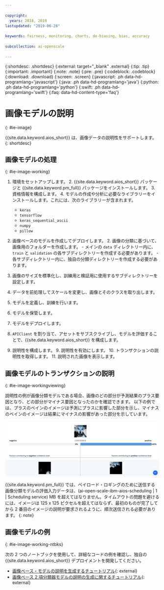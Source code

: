 ```yaml
---

copyright:
  years: 2018, 2019
lastupdated: "2019-06-28"

keywords: fairness, monitoring, charts, de-biasing, bias, accuracy

subcollection: ai-openscale

---
```


{:shortdesc: .shortdesc}
{:external: target="_blank" .external}
{:tip: .tip}
{:important: .important}
{:note: .note}
{:pre: .pre}
{:codeblock: .codeblock}
{:download: .download}
{:screen: .screen}
{:javascript: .ph data-hd-programlang='javascript'}
{:java: .ph data-hd-programlang='java'}
{:python: .ph data-hd-programlang='python'}
{:swift: .ph data-hd-programlang='swift'}
{:faq: data-hd-content-type='faq'}

# 画像モデルの説明
{: #ie-image}

{{site.data.keyword.aios_short}} は、画像データの説明性をサポートします。
{: shortdesc}

## 画像モデルの処理
{: #ie-image-working}

1. 環境をセットアップします。
   2. {{site.data.keyword.aios_short}} パッケージと {{site.data.keyword.pm_full}} パッケージをインストールします。
   3. 資格情報を構成します。
   4. モデルの作成や分析に必要なライブラリーをインストールします。これには、次のライブラリーが含まれます。
      - `keras`
      - `tensorflow`
      - `keras_sequential_ascii`
      - `numpy`
      - `pillow`

1. 画像ベースのモデルを作成してデプロイします。
   2. 画像の分類に基づいて、画像用のフォルダーを作成します。
       - メインの `data` ディレクトリー内に、`train` と `validation` の各サブディレクトリーを作成する必要があります。
       - 各サブディレクトリー内に、独自の分類ディレクトリーを作成する必要があります。
  2. 画像のサイズを標準化し、訓練用と検証用に使用するサブディレクトリーを設定します。
  3. データを前処理してスケールを変更し、画像とそのクラスを取り出します。
  4. モデルを定義し、訓練を行います。
  5. モデルを保管します。
  6. モデルをデプロイします。

7. `APIClient` を割り当て、アセットをサブスクライブし、モデルを評価することで、{{site.data.keyword.aios_short}} を構成します。
8. 説明性を構成します。
   9. 説明性を有効にします。
   10. トランザクションの説明性を取得します。
   11. 説明された画像を表示します。 

## 画像モデルのトランザクションの説明
{: #ie-image-workingviewing}

説明性の例が画像分類モデルである場合、画像のどの部分が予測結果のプラス要因となり、どの部分がマイナス要因となったのかを確認できます。 以下の例では、プラスのペインのイメージは予測にプラスに影響した部分を示し、マイナスのペインのイメージは結果にマイナスの影響があった部分を示しています。

![説明性画像分類の確信度の詳細に、犬の画像が表示されており、この画像の一部は、犬の画像であると判断する上で役に立った画像の部分であることを示すため強調表示されています](images/insight-explain-image.png)

{{site.data.keyword.pm_full}} では、ペイロード・ロギングのために送信する画像分類モデルの評価入力データは、(ai-open-scale-ibm-aios-scheduling  | 1 | Scheduling service) MB を超えてはなりません。タイムアウトの問題を避けるには、イメージは 125 x 125 ピクセルを超えてはならず、最初のものが完了してから 2 番目のイメージの説明が要求されるように、順次送信される必要があります。
{: note}


## 画像モデルの例
{: #ie-image-working-ntbks}

次の 2 つのノートブックを使用して、詳細なコードの例を確認し、独自の {{site.data.keyword.aios_short}} デプロイメントを開発してください。

- [画像ベース・モデルの説明を生成するチュートリアル](https://github.ibm.com/aiopenscale/explainability/blob/master/public/notebooks/demo/image_explanation.ipynb){: external}
- [画像ベース 2 項分類器モデルの説明の生成に関するチュートリアル](https://github.ibm.com/aiopenscale/explainability/blob/master/public/notebooks/demo/image_explanation_binary.ipynb){: external}

